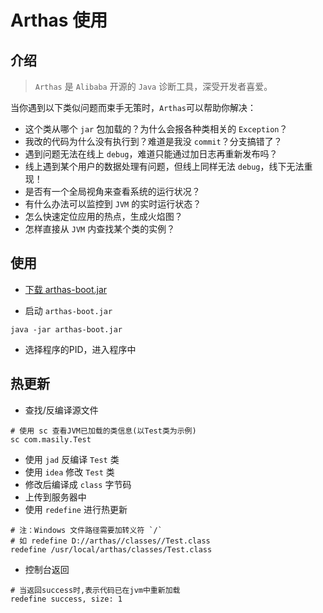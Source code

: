 # Arthas 使用

## 介绍

> `Arthas` 是 `Alibaba` 开源的 `Java` 诊断工具，深受开发者喜爱。

当你遇到以下类似问题而束手无策时，`Arthas`可以帮助你解决：

- 这个类从哪个 `jar` 包加载的？为什么会报各种类相关的 `Exception`？
- 我改的代码为什么没有执行到？难道是我没 `commit`？分支搞错了？
- 遇到问题无法在线上 `debug`，难道只能通过加日志再重新发布吗？
- 线上遇到某个用户的数据处理有问题，但线上同样无法 `debug`，线下无法重现！
- 是否有一个全局视角来查看系统的运行状况？
- 有什么办法可以监控到 `JVM` 的实时运行状态？
- 怎么快速定位应用的热点，生成火焰图？
- 怎样直接从 `JVM` 内查找某个类的实例？

## 使用

- [下载 arthas-boot.jar](https://arthas.aliyun.com/math-game.jar)

- 启动 `arthas-boot.jar`

```shell
java -jar arthas-boot.jar
```

- 选择程序的PID，进入程序中

[//]: # (![选择PID进入程序]&#40;../../assets/image/arthas-pid.png&#41;)

## 热更新

- 查找/反编译源文件

```shell
# 使用 sc 查看JVM已加载的类信息(以Test类为示例)
sc com.masily.Test
```

- 使用 `jad` 反编译 `Test` 类
- 使用 `idea` 修改 `Test` 类
- 修改后编译成 `class` 字节码
- 上传到服务器中
- 使用 `redefine` 进行热更新

```shell
# 注：Windows 文件路径需要加转义符 `/`
# 如 redefine D://arthas//classes//Test.class
redefine /usr/local/arthas/classes/Test.class
```

- 控制台返回

```shell
# 当返回success时,表示代码已在jvm中重新加载
redefine success, size: 1
```
